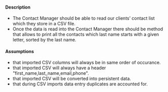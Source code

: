 #### Description
- The Contact Manager should be able to read our clients’ contact list which they store in a CSV file.
- Once the data is read into the Contact Manager there should be method that allows to print all the contacts which last name starts with a given letter, sorted by the last name.

#### Assumptions
- that imported CSV columns will always be in same order of occurance.
- that imported CSV will always have a header "first_name,last_name,email,phone".
- that imported CSV will be converted into persistent data.
- that during CSV imports data entry duplicates are accounted for.

